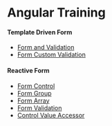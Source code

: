 # Angular Training

#### Template Driven Form 
<p>
<ul>
<li><a href="tdf/form.md">Form and Validation</a> </li>
<li><a href="tdf/custom_form_validation.md">Form Custom Validation </a> </li>
</ul>
</p>


#### Reactive Form 
<p>
<ul>
<li><a href="raf/raform.md">Form Control</a> </li>
<li><a href="raf/raformgroup.md">Form Group</a> </li>
<li><a href="raf/raformarray.md">Form Array</a> </li>
<li><a href="raf/raformvalidation.md">Form Validation</a> </li>
<li><a href="raf/cva.md">Control Value Accessor</a> </li>
</ul>
</p>




